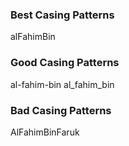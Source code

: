 ### Best Casing Patterns
alFahimBin
### Good Casing Patterns
al-fahim-bin
al_fahim_bin
### Bad Casing Patterns
AlFahimBinFaruk